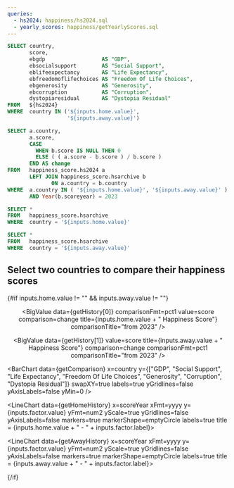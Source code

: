 ```yaml
---
queries:
  - hs2024: happiness/hs2024.sql
  - yearly_scores: happiness/getYearlyScores.sql
---
```


```sql getComparison
SELECT country,
       score,
       ebgdp                  AS "GDP",
       ebsocialsupport        AS "Social Support",
       eblifeexpectancy       AS "Life Expectancy",
       ebfreedomoflifechoices AS "Freedom Of Life Choices",
       ebgenerosity           AS "Generosity",
       ebcorruption           AS "Corruption",
       dystopiaresidual       AS "Dystopia Residual"
FROM   ${hs2024}
WHERE  country IN ('${inputs.home.value}',
                   '${inputs.away.value}')
```

```sql getHistory
SELECT a.country,
       a.score,
       CASE
         WHEN b.score IS NULL THEN 0
         ELSE ( ( a.score - b.score ) / b.score )
       END AS change
FROM   happiness_score.hs2024 a
       LEFT JOIN happiness_score.hsarchive b
              ON a.country = b.country
WHERE  a.country IN ( '${inputs.home.value}', '${inputs.away.value}' )
       AND Year(b.scoreyear) = 2023
```

```sql getHomeHistory
SELECT *
FROM   happiness_score.hsarchive
WHERE  country = '${inputs.home.value}' 
```

```sql getAwayHistory
SELECT *
FROM   happiness_score.hsarchive
WHERE  country = '${inputs.away.value}' 
```

## Select two countries to compare their happiness scores

<center>
<Dropdown data={hs2024} name=home value=country order=country>
<DropdownOption valueLabel="Select A Country" value="" />
</Dropdown>
<Dropdown data={hs2024} name=away value=country order=country>
<DropdownOption valueLabel="Select A Country" value="" />
</Dropdown>
</center>

{#if inputs.home.value != "" && inputs.away.value != ""}

<center>

<BigValue
data={getHistory[0]}
comparisonFmt=pct1
value=score
comparison=change
title={inputs.home.value + " Happiness Score"}
comparisonTitle="from 2023"
/>

<BigValue
data={getHistory[1]}
value=score
title={inputs.away.value + " Happiness Score"}
comparison=change
comparisonFmt=pct1
comparisonTitle="from 2023"
/>

</center>

<BarChart
data={getComparison}
x=country
y={["GDP", "Social Support", "Life Expectancy", "Freedom Of Life Choices", "Generosity", "Corruption", "Dystopia Residual"]}
swapXY=true
labels=true
yGridlines=false
yAxisLabels=false
yMin=0
/>

<center>
<Dropdown name=factor>
<DropdownOption value="gdpPerCapita" valueLabel="GDP per capita"/>
<DropdownOption value="socialSupport" valueLabel="Social Support"/>
<DropdownOption value="healtyLifeExpectancyAtBirth" valueLabel="Life Expectancy"/>
<DropdownOption value="freedomToMakeLifeChoices" valueLabel="Freedom Of Life Choices"/>
<DropdownOption value="generosity" valueLabel="Generosity"/>
<DropdownOption value="perceptionsOfCurrotpion" valueLabel="Corruption"/>
</Dropdown>
</center>

<LineChart
data={getHomeHistory}
x=scoreYear
xFmt=yyyy
y={inputs.factor.value}
yFmt=num2
yScale=true
yGridlines=false
yAxisLabels=false
markers=true
markerShape=emptyCircle
labels=true
title = {inputs.home.value + " - " + inputs.factor.label}>
<ReferenceArea xMin='2020' xMax='2022' label="Covid-19" color=red/>
</LineChart>

<LineChart
data={getAwayHistory}
x=scoreYear
xFmt=yyyy
y={inputs.factor.value}
yFmt=num2
yScale=true
yGridlines=false
yAxisLabels=false
markers=true
markerShape=emptyCircle
labels=true
title = {inputs.away.value + " - " + inputs.factor.label}>
<ReferenceArea xMin='2020' xMax='2022' label="Covid-19" color=red/>
</LineChart>

{/if}
